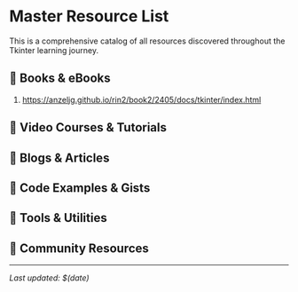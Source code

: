 # Master Resource List

This is a comprehensive catalog of all resources discovered throughout the Tkinter learning journey.

## 📖 Books & eBooks
1. https://anzeljg.github.io/rin2/book2/2405/docs/tkinter/index.html

## 🎥 Video Courses & Tutorials
<!-- Add video content here -->

## 📝 Blogs & Articles

## 💾 Code Examples & Gists
<!-- Add code snippets and examples here -->

## 🔧 Tools & Utilities
<!-- Add development tools here -->

## 🤝 Community Resources
<!-- Add forums, Discord, Reddit links here -->

---
*Last updated: $(date)*
